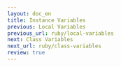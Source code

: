 ```yaml
---
layout: doc_en
title: Instance Variables
previous: Local Variables
previous_url: ruby/local-variables
next: Class Variables
next_url: ruby/class-variables
review: true
---
```

